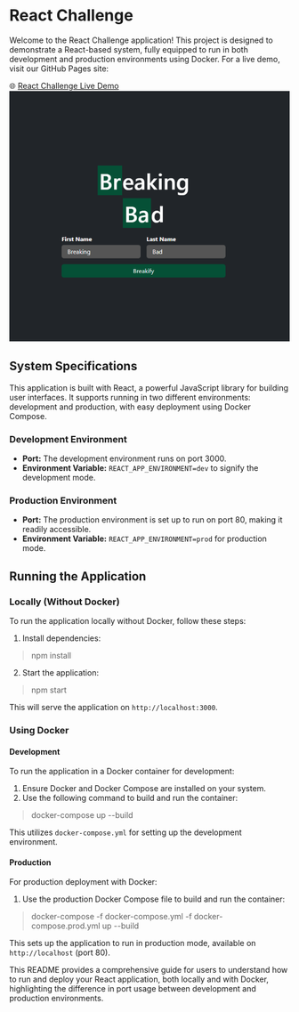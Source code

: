 # React Challenge

Welcome to the React Challenge application! This project is designed to demonstrate a React-based system, fully equipped to run in both development and production environments using Docker. For a live demo, visit our GitHub Pages site:

🌐 [React Challenge Live Demo](https://mwb0.github.io/react-challenge)
![preview](src/assets/preview.png)
## System Specifications

This application is built with React, a powerful JavaScript library for building user interfaces. It supports running in two different environments: development and production, with easy deployment using Docker Compose.

### Development Environment

- **Port:** The development environment runs on port 3000.
- **Environment Variable:** `REACT_APP_ENVIRONMENT=dev` to signify the development mode.

### Production Environment

- **Port:** The production environment is set up to run on port 80, making it readily accessible.
- **Environment Variable:** `REACT_APP_ENVIRONMENT=prod` for production mode.

## Running the Application

### Locally (Without Docker)

To run the application locally without Docker, follow these steps:

1. Install dependencies:

> npm install

2. Start the application:

> npm start

This will serve the application on `http://localhost:3000`.

### Using Docker

#### Development

To run the application in a Docker container for development:

1. Ensure Docker and Docker Compose are installed on your system.
2. Use the following command to build and run the container:
   
> docker-compose up --build

This utilizes `docker-compose.yml` for setting up the development environment.

#### Production

For production deployment with Docker:

1. Use the production Docker Compose file to build and run the container:

> docker-compose -f docker-compose.yml -f docker-compose.prod.yml up --build

This sets up the application to run in production mode, available on `http://localhost` (port 80).

This README provides a comprehensive guide for users to understand how to run and deploy your React application, both locally and with Docker, highlighting the difference in port usage between development and production environments.
